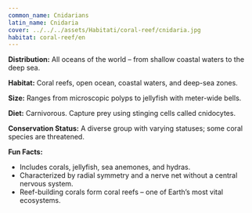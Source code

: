 ```yaml
---
common_name: Cnidarians 
latin_name: Cnidaria
cover: ../../../assets/Habitati/coral-reef/cnidaria.jpg
habitat: coral-reef/en
---
```

**Distribution:** All oceans of the world – from shallow coastal waters to the deep sea.

**Habitat:** Coral reefs, open ocean, coastal waters, and deep-sea zones.

**Size:** Ranges from microscopic polyps to jellyfish with meter-wide bells.

**Diet:** Carnivorous. Capture prey using stinging cells called cnidocytes.

**Conservation Status:** A diverse group with varying statuses; some coral species are threatened.

**Fun Facts:**  
- Includes corals, jellyfish, sea anemones, and hydras.  
- Characterized by radial symmetry and a nerve net without a central nervous system.  
- Reef-building corals form coral reefs – one of Earth’s most vital ecosystems.
